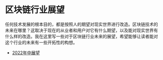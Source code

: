 # 区块链行业展望

任何技术发展的根本目的，都是按照人的期望对现实世界进行改造。区块链技术的未来在哪里？这取决于现在的从业者和用户对它有什么期望，以及能对现实世界有什么样的改造。我在这里写一些对于区块链行业未来的展望，希望能够让读者能对这个行业的未来有一些开拓性的构想。

- [2022年中展望](./2022_MidYear.md)